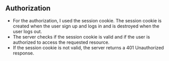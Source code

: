 ## Authorization
- For the authorization, I used the session cookie. The session cookie is created when the user sign up and logs in and is destroyed when the user logs out. 
- The server checks if the session cookie is valid and if the user is authorized to access the requested resource. 
- If the session cookie is not valid, the server returns a 401 Unauthorized response. 

